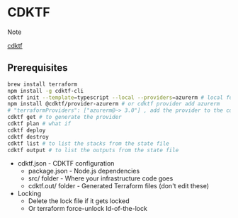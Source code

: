 # CDKTF

> [!NOTE]
[cdktf](https://developer.hashicorp.com/terraform/cdktf)

## Prerequisites
```bash
brew install terraform
npm install -g cdktf-cli
cdktf init --template=typescript --local --providers=azurerm # local for local state file
npm install @cdktf/provider-azurerm # or cdktf provider add azurerm
# "terraformProviders": ["azurerm@~> 3.0"] , add the provider to the cdktf.json file 
cdktf get # to generate the provider
cdktf plan # what if
cdktf deploy 
cdktf destroy
cdktf list # to list the stacks from the state file
cdktf output # to list the outputs from the state file
```

- cdktf.json - CDKTF configuration
  - package.json - Node.js dependencies
  - src/ folder - Where your infrastructure code goes
  - cdktf.out/ folder - Generated Terraform files (don't edit these)
- Locking
  - Delete the lock file if it gets locked
  - Or terraform force-unlock Id-of-the-lock
